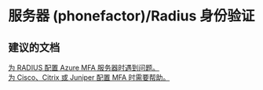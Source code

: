 <properties
    pageTitle="server (phonefactor)/radius authentication"
    description="服务器 (phonefactor)/Radius 身份验证"
    service="microsoft.multifactorauthentication"
    resource=""
    authors="aashu"
    displayOrder=""
    selfHelpType="generic"
    supportTopicIds="32336331"
    resourceTags=""
    productPesIds="14947"
    cloudEnvironments="public"
/>


# 服务器 (phonefactor)/Radius 身份验证


## **建议的文档**
[为 RADIUS 配置 Azure MFA 服务器时遇到问题。](https://azure.microsoft.com/documentation/articles/multi-factor-authentication-get-started-server-radius/)<br>
[为 Cisco、Citrix 或 Juniper 配置 MFA 时需要帮助。](https://azure.microsoft.com/documentation/articles/multi-factor-authentication-advanced-vpn-configurations/)



<!--HONumber=Jul16_HO4-->


